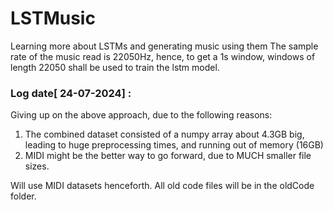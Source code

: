 # LSTMusic
Learning more about LSTMs and generating music using them
The sample rate of the music read is 22050Hz, hence, to get a 1s window, windows of length 22050 shall be used to train the lstm model.

### Log date[ 24-07-2024] : 
Giving up on the above approach, due to the following reasons: 
1) The combined dataset consisted of a numpy array about 4.3GB big, leading to huge preprocessing times, and running out of memory (16GB)
2) MIDI might be the better way to go forward, due to MUCH smaller file sizes.

Will use MIDI datasets henceforth. All old code files will be in the oldCode folder.